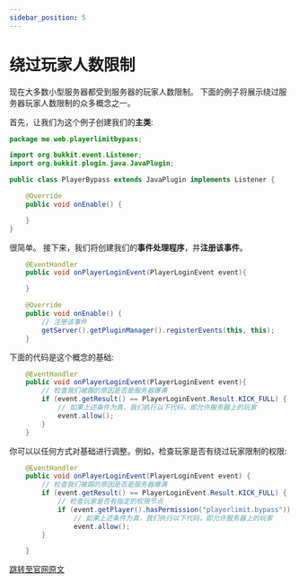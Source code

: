 ```yaml
---
sidebar_position: 5
---
```


# 绕过玩家人数限制

现在大多数小型服务器都受到服务器的玩家人数限制。
下面的例子将展示绕过服务器玩家人数限制的众多概念之一。

首先，让我们为这个例子创建我们的**主类**:

```java
package me.web.playerlimitbypass;

import org.bukkit.event.Listener;
import org.bukkit.plugin.java.JavaPlugin;

public class PlayerBypass extends JavaPlugin implements Listener {

    @Override
    public void onEnable() {

    }
}
```

很简单。
接下来，我们将创建我们的**事件处理程序**，并**注册该事件**。

```java
    @EventHandler
    public void onPlayerLoginEvent(PlayerLoginEvent event){

    }
```

```java
    @Override
    public void onEnable() {
        // 注册该事件
        getServer().getPluginManager().registerEvents(this, this);
    }
```

下面的代码是这个概念的基础:

```java
    @EventHandler
    public void onPlayerLoginEvent(PlayerLoginEvent event){
        // 检查我们被踢的原因是否是服务器爆满
        if (event.getResult() == PlayerLoginEvent.Result.KICK_FULL) {
            // 如果上述条件为真，我们执行以下代码，即允许服务器上的玩家
            event.allow();
        }
    }
```

你可以以任何方式对基础进行调整。例如，检查玩家是否有绕过玩家限制的权限:

```java
    @EventHandler
    public void onPlayerLoginEvent(PlayerLoginEvent event) {
        // 检查我们被踢的原因是否是服务器爆满
        if (event.getResult() == PlayerLoginEvent.Result.KICK_FULL) {
            // 检查玩家是否有指定的权限节点
            if (event.getPlayer().hasPermission("playerlimit.bypass"))
                // 如果上述条件为真，我们执行以下代码，即允许服务器上的玩家
                event.allow();
        }

    }
```

[跳转至官网原文](https://www.spigotmc.org/wiki/bypassing-the-player-slot-limit/)
